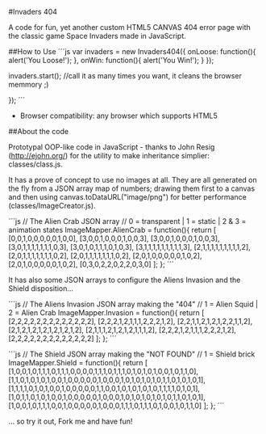 #Invaders 404

A code for fun, yet another custom HTML5 CANVAS 404 error page with the classic game Space Invaders made in JavaScript.

##How to Use
´´´js
var invaders = new Invaders404({
	onLoose: function(){
		alert('You Loose!');
	},
	onWin: function(){
		alert('You Win!');
	}
});

invaders.start(); //call it as many times you want, it cleans the browser memmory ;)

});
´´´

- Browser compatibility: any browser which supports HTML5

##About the code

Prototypal OOP-like code in JavaScript - thanks to John Resig (http://ejohn.org/) for the utility to make inheritance simplier: classes/class.js.

It has a prove of concept to use no images at all. They are all generated on the fly from a JSON array map of numbers; drawing them first to a canvas and then using canvas.toDataURL("image/png") for better performance (classes/ImageCreator.js).

´´´js
// The Alien Crab JSON array
// 0 = transparent | 1 = static | 2 & 3 = animation states
ImageMapper.AlienCrab = function(){
	return [
		[0,0,1,0,0,0,0,0,1,0,0],
		[3,0,0,1,0,0,0,1,0,0,3],
		[3,0,0,1,0,0,0,1,0,0,3],
		[3,0,1,1,1,1,1,1,1,0,3],
		[3,0,1,0,1,1,1,0,1,0,3],
		[3,1,1,1,1,1,1,1,1,1,3],
		[2,1,1,1,1,1,1,1,1,1,2],
		[2,0,1,1,1,1,1,1,1,0,2],
		[2,0,1,1,1,1,1,1,1,0,2],
		[2,0,1,0,0,0,0,0,1,0,2],
		[2,0,1,0,0,0,0,0,1,0,2],
		[0,3,0,2,2,0,2,2,0,3,0]
	];
};
´´´

It has also some JSON arrays to configure the Aliens Invasion and the Shield disposition...

´´´js
// The Aliens Invasion JSON array making the "404"
// 1 = Alien Squid | 2 = Alien Crab
ImageMapper.Invasion = function(){
	return [
		[2,2,2,2,2,2,2,2,2,2,2,2,2],
		[2,2,2,1,2,1,1,1,2,2,2,1,2],
		[2,2,1,1,2,1,2,1,2,2,1,1,2],
		[2,1,2,1,2,1,2,1,2,1,2,1,2],
		[2,1,1,1,2,1,2,1,2,1,1,1,2],
		[2,2,2,1,2,1,1,1,2,2,2,1,2],
		[2,2,2,2,2,2,2,2,2,2,2,2,2]
	];
};
´´´

´´´js
// The Shield JSON array making the "NOT FOUND"
// 1 = Shield brick
ImageMapper.Shield = function(){
	return [ 
		[1,0,0,1,0,1,1,1,0,1,1,1,0,0,0,0,1,1,1,0,1,1,1,0,1,0,1,0,1,0,0,1,0,1,1,0],
		[1,1,0,1,0,1,0,1,0,0,1,0,0,0,0,0,1,0,0,0,1,0,1,0,1,0,1,0,1,1,0,1,0,1,0,1],
		[1,1,1,1,0,1,0,1,0,0,1,0,0,0,0,0,1,1,0,0,1,0,1,0,1,0,1,0,1,1,1,1,0,1,0,1],
		[1,0,1,1,0,1,0,1,0,0,1,0,0,0,0,0,1,0,0,0,1,0,1,0,1,0,1,0,1,0,1,1,0,1,0,1],
		[1,0,0,1,0,1,1,1,0,0,1,0,0,0,0,0,1,0,0,0,1,1,1,0,1,1,1,0,1,0,0,1,0,1,1,0]
	];
};
´´´

... so try it out, Fork me and have fun!

 

 
